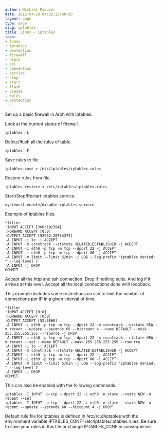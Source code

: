 ```yaml
---
author: Michael Paquier
date: 2012-04-20 04:32:25+00:00
layout: page
type: page
slug: iptables
title: Linux - iptables
tags:
- linux
- iptables
- protection
- firewall
- block
- ssl
- connection
- service
- stop
- start
- flush
- create
- rules
- protection
---
```

Set up a basic firewall in Arch with iptables.

Look at the current status of firewall.

    iptables -L

Delete/flush all the rules of table.

    iptables -F

Save rules to file.

    iptables-save > /etc/iptables/iptables.rules

Restore rules from file.

    iptables-restore < /etc/iptables/iptables.rules

Start/Stop/Restart iptables service.

    systemctl enable/disable iptables.service

Example of iptables files.

    *filter
    :INPUT ACCEPT [368:102354]
    :FORWARD ACCEPT [0:0]
    :OUTPUT ACCEPT [92952:20764374]
    -A INPUT -i lo -j ACCEPT
    -A INPUT -m conntrack --ctstate RELATED,ESTABLISHED -j ACCEPT
    -A INPUT -i eth0 -p tcp -m tcp --dport 22 -j ACCEPT
    -A INPUT -i eth0 -p tcp -m tcp --dport 80 -j ACCEPT
    -A INPUT -m limit --limit 5/min -j LOG --log-prefix "iptables denied: " --log-level 7
    -A INPUT -j DROP
    COMMIT

Accept all the http and ssh connection. Drop if nothing suits. And log
if it arrives at this level. Accept all the local connections done with
loopback.

This example includes some restrictions on ssh to limit the number of
connections per IP in a given interval of time.

    *filter
    :INPUT ACCEPT [0:0]
    :FORWARD ACCEPT [0:0]
    :OUTPUT ACCEPT [52:6560]
    -A INPUT -i eth0 -p tcp -m tcp --dport 22 -m conntrack --ctstate NEW -m recent --update --seconds 60 --hitcount 4 --name DEFAULT --mask 255.255.255.255 --rsource -j DROP
    -A INPUT -i eth0 -p tcp -m tcp --dport 22 -m conntrack --ctstate NEW -m recent --set --name DEFAULT --mask 255.255.255.255 --rsource
    -A INPUT -i lo -j ACCEPT
    -A INPUT -m conntrack --ctstate RELATED,ESTABLISHED -j ACCEPT
    -A INPUT -i eth0 -p tcp -m tcp --dport 22 -j ACCEPT
    -A INPUT -i eth0 -p tcp -m tcp --dport 80 -j ACCEPT
    -A INPUT -m limit --limit 5/min -j LOG --log-prefix "iptables denied: " --log-level 7
    -A INPUT -j DROP
    COMMIT

This can also be enabled with the following commands.

    iptables -I INPUT -p tcp --dport 22 -i eth0 -m state --state NEW -m recent --set
    iptables -I INPUT -p tcp --dport 22 -i eth0 -m state --state NEW -m recent --update --seconds 60 --hitcount 4 -j DROP`

Default rule file for iptables is defined in /etc/rc.d/iptables with
the environment variable IPTABLES\_CONF=/etc/iptables/iptables.rules.
Be sure to save your rules in this file or change IPTABLES\_CONF in
consequence.
